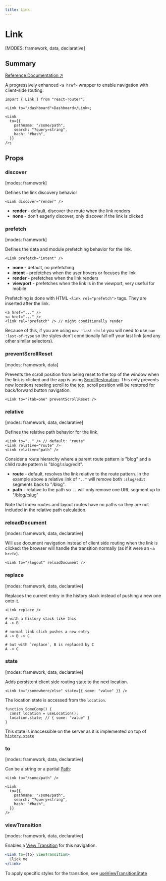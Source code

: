 ```yaml
---
title: Link
---
```


# Link

[MODES: framework, data, declarative]

## Summary

[Reference Documentation ↗](https://api.reactrouter.com/v7/functions/react_router.Link.html)

A progressively enhanced `<a href>` wrapper to enable navigation with client-side routing.

```tsx
import { Link } from "react-router";

<Link to="/dashboard">Dashboard</Link>;

<Link
  to={{
    pathname: "/some/path",
    search: "?query=string",
    hash: "#hash",
  }}
/>;
```

## Props

### discover

[modes: framework]

Defines the link discovery behavior

```tsx
<Link discover="render" />
```

- **render** - default, discover the route when the link renders
- **none** - don't eagerly discover, only discover if the link is clicked

### prefetch

[modes: framework]

Defines the data and module prefetching behavior for the link.

```tsx
<Link prefetch="intent" />
```

- **none** - default, no prefetching
- **intent** - prefetches when the user hovers or focuses the link
- **render** - prefetches when the link renders
- **viewport** - prefetches when the link is in the viewport, very useful for mobile

Prefetching is done with HTML `<link rel="prefetch">` tags. They are inserted after the link.

```tsx
<a href="..." />
<a href="..." />
<link rel="prefetch" /> // might conditionally render
```

Because of this, if you are using `nav :last-child` you will need to use `nav :last-of-type` so the styles don't conditionally fall off your last link (and any other similar selectors).

### preventScrollReset

[modes: framework, data]

Prevents the scroll position from being reset to the top of the window when the link is clicked and the app is using [ScrollRestoration](../components/ScrollRestoration). This only prevents new locations reseting scroll to the top, scroll position will be restored for back/forward button navigation.

```tsx
<Link to="?tab=one" preventScrollReset />
```

### relative

[modes: framework, data, declarative]

Defines the relative path behavior for the link.

```tsx
<Link to=".." /> // default: "route"
<Link relative="route" />
<Link relative="path" />
```

Consider a route hierarchy where a parent route pattern is "blog" and a child route pattern is "blog/:slug/edit".

- **route** - default, resolves the link relative to the route pattern. In the example above a relative link of `".."` will remove both `:slug/edit` segments back to "/blog".
- **path** - relative to the path so `..` will only remove one URL segment up to "/blog/:slug"

Note that index routes and layout routes have no paths so they are not included in the relative path calculation.

### reloadDocument

[modes: framework, data, declarative]

Will use document navigation instead of client side routing when the link is clicked: the browser will handle the transition normally (as if it were an `<a href>`).

```tsx
<Link to="/logout" reloadDocument />
```

### replace

[modes: framework, data, declarative]

Replaces the current entry in the history stack instead of pushing a new one onto it.

```tsx
<Link replace />
```

```
# with a history stack like this
A -> B

# normal link click pushes a new entry
A -> B -> C

# but with `replace`, B is replaced by C
A -> C
```

### state

[modes: framework, data, declarative]

Adds persistent client side routing state to the next location.

```tsx
<Link to="/somewhere/else" state={{ some: "value" }} />
```

The location state is accessed from the `location`.

```tsx
function SomeComp() {
  const location = useLocation();
  location.state; // { some: "value" }
}
```

This state is inaccessible on the server as it is implemented on top of [`history.state`](https://developer.mozilla.org/en-US/docs/Web/API/History/state)

### to

[modes: framework, data, declarative]

Can be a string or a partial [Path](../Other/Path):

```tsx
<Link to="/some/path" />

<Link
  to={{
    pathname: "/some/path",
    search: "?query=string",
    hash: "#hash",
  }}
/>
```

### viewTransition

[modes: framework, data, declarative]

Enables a [View Transition](https://developer.mozilla.org/en-US/docs/Web/API/View_Transitions_API) for this navigation.

```jsx
<Link to={to} viewTransition>
  Click me
</Link>
```

To apply specific styles for the transition, see [useViewTransitionState](../hooks/useViewTransitionState)
